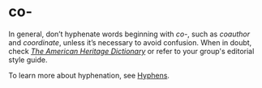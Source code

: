 # co-

In general, don’t hyphenate words beginning with *co-*, such as *coauthor* and *coordinate*, unless it’s necessary to avoid confusion. When in doubt, check [*The American Heritage Dictionary*](https://ahdictionary.com/) or refer to your group's editorial style guide.

To learn more about hyphenation, see [Hyphens](/style-guide/punctuation/dashes-hyphens/hyphens).
